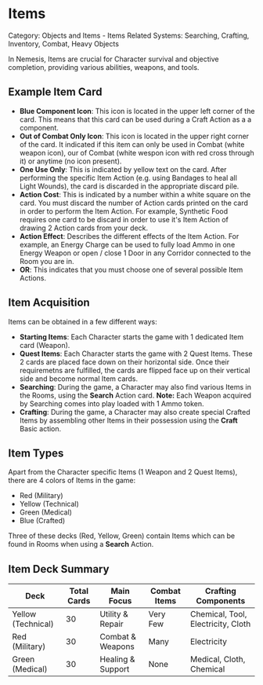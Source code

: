 # Items

Category: Objects and Items - Items
Related Systems: Searching, Crafting, Inventory, Combat, Heavy Objects

In Nemesis, Items are crucial for Character survival and objective completion, providing various abilities, weapons, and tools.

## Example Item Card

- **Blue Component Icon**: This icon is located in the upper left corner of the card. This means that this card can be used during a Craft Action as a a component.
- **Out of Combat Only Icon**: This icon is located in the upper right corner of the card. It indicated if this item can only be used in Combat (white weapon icon), our of Combat (white wespon icon with red cross through it) or anytime (no icon present).
- **One Use Only**: This is indicated by yellow text on the card. After performing the specific Item Action (e.g. using Bandages to heal all Light Wounds), the card is discarded in the appropriate discard pile.
- **Action Cost**: This is indicated by a number within a white square on the card. You must discard the number of Action cards printed on the card in order to perform the Item Action. For example, Synthetic Food requires one card to be discard in order to use it's Item Action of drawing 2 Action cards from your deck.
- **Action Effect**: Describes the different effects of the Item Action. For example, an Energy Charge can be used to fully load Ammo in one Energy Weapon or open / close 1 Door in any Corridor connected to the Room you are in.
- **OR**: This indicates that you must choose one of several possible Item Actions.

## Item Acquisition

Items can be obtained in a few different ways:

- **Starting Items**: Each Character starts the game with 1 dedicated Item card (Weapon).
- **Quest Items**: Each Character starts the game with 2 Quest Items. These 2 cards are placed face down on their horizontal side. Once their requiremetns are fulfilled, the cards are flipped face up on their vertical side and become normal Item cards.
- **Searching**: During the game, a Character may also find various Items in the Rooms, using the **Search** Action card. **Note:** Each Weapon acquired by Searching comes into play loaded with 1 Ammo token.
- **Crafting**: During the game, a Character may also create special Crafted Items by assembling other Items in their possession using the **Craft** Basic action.

## Item Types

Apart from the Character specific Items (1 Weapon and 2 Quest Items), there are 4 colors of Items in the game:

- Red (Military)
- Yellow (Technical)
- Green (Medical)
- Blue (Crafted)

Three of these decks (Red, Yellow, Green) contain Items which can be found in Rooms when using a **Search** Action.

## Item Deck Summary

| Deck               | Total Cards | Main Focus        | Combat Items | Crafting Components                |
| ------------------ | ----------- | ----------------- | ------------ | ---------------------------------- |
| Yellow (Technical) | 30          | Utility & Repair  | Very Few     | Chemical, Tool, Electricity, Cloth |
| Red (Military)     | 30          | Combat & Weapons  | Many         | Electricity                        |
| Green (Medical)    | 30          | Healing & Support | None         | Medical, Cloth, Chemical           |
